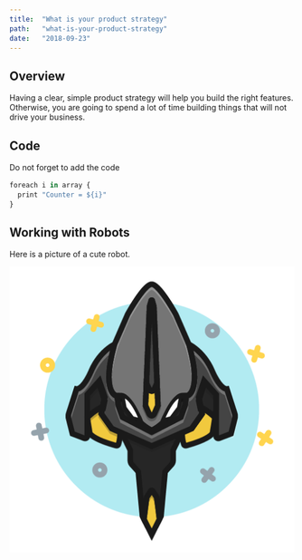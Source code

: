 ```yaml
---
title:  "What is your product strategy"
path:   "what-is-your-product-strategy"
date:   "2018-09-23"
---
```


## Overview
Having a clear, simple product strategy will help you build the right 
features. Otherwise, you are going to spend a lot of time building things
that will not drive your business.

## Code
Do not forget to add the code

```javascript
foreach i in array {
  print "Counter = ${i}"
}
```
## Working with Robots
Here is a picture of a cute robot.

<div>
  <img src="./icon_robots_8.png" alt="Icon Robot" />
</div>